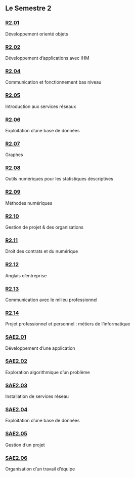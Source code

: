 ## Le Semestre 2

### [R2.01](./R2.01)
Développement orienté objets

### [R2.02](./R2.02)
Développement d’applications avec IHM

### [R2.04](./R2.04)
Communication et fonctionnement bas niveau

### [R2.05](./R2.05)
Introduction aux services réseaux

### [R2.06](./R2.06)
Exploitation d’une base de données

### [R2.07](./R2.07)
Graphes

### [R2.08](./R2.08)
Outils numériques pour les statistiques descriptives

### [R2.09](./R2.09)
Méthodes numériques

### [R2.10](./R2.10)
Gestion de projet & des organisations

### [R2.11](./R2.11)
Droit des contrats et du numérique

### [R2.12](./R2.12)
Anglais d’entreprise

### [R2.13](./R2.13)
Communication avec le milieu professionnel

### [R2.14](./R2.14)
Projet professionnel et personnel : métiers de l’informatique

### [SAE2.01](./SAE2.01)
Développement d’une application

### [SAE2.02](./SAE2.02)
Exploration algorithmique d’un problème

### [SAE2.03](./SAE2.03)
Installation de services réseau

### [SAE2.04](./SAE2.04)
Exploitation d’une base de données

### [SAE2.05](./SAE2.05)
Gestion d’un projet

### [SAE2.06](./SAE2.06)
Organisation d’un travail d’équipe
